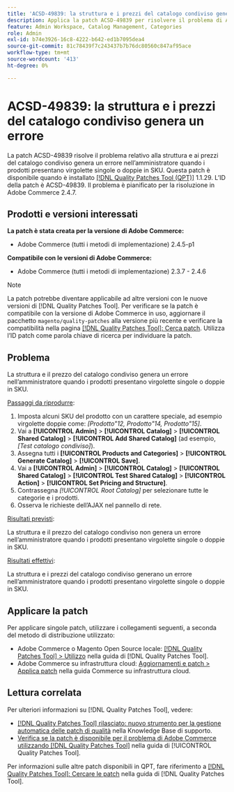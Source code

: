 ```yaml
---
title: 'ACSD-49839: la struttura e i prezzi del catalogo condiviso genera un errore'
description: Applica la patch ACSD-49839 per risolvere il problema di Adobe Commerce, a causa del quale la struttura e i prezzi del catalogo condiviso generano un errore nell’amministratore quando i prodotti presentano virgolette singole o doppie in SKU.
feature: Admin Workspace, Catalog Management, Categories
role: Admin
exl-id: b74e3926-16c8-4222-b642-ed1b7095dea4
source-git-commit: 81c78439f7c243437b7b76dc80560c847af95ace
workflow-type: tm+mt
source-wordcount: '413'
ht-degree: 0%

---
```


# ACSD-49839: la struttura e i prezzi del catalogo condiviso genera un errore

La patch ACSD-49839 risolve il problema relativo alla struttura e ai prezzi del catalogo condiviso genera un errore nell’amministratore quando i prodotti presentano virgolette singole o doppie in SKU. Questa patch è disponibile quando è installato [[!DNL Quality Patches Tool (QPT)]](https://experienceleague.adobe.com/en/docs/commerce-knowledge-base/kb/announcements/commerce-announcements/magento-quality-patches-released-new-tool-to-self-serve-quality-patches) 1.1.29. L’ID della patch è ACSD-49839. Il problema è pianificato per la risoluzione in Adobe Commerce 2.4.7.

## Prodotti e versioni interessati

**La patch è stata creata per la versione di Adobe Commerce:**

* Adobe Commerce (tutti i metodi di implementazione) 2.4.5-p1

**Compatibile con le versioni di Adobe Commerce:**

* Adobe Commerce (tutti i metodi di implementazione) 2.3.7 - 2.4.6

>[!NOTE]
>
>La patch potrebbe diventare applicabile ad altre versioni con le nuove versioni di [!DNL Quality Patches Tool]. Per verificare se la patch è compatibile con la versione di Adobe Commerce in uso, aggiornare il pacchetto `magento/quality-patches` alla versione più recente e verificare la compatibilità nella pagina [[!DNL Quality Patches Tool]: Cerca patch](https://experienceleague.adobe.com/tools/commerce-quality-patches/index.html). Utilizza l’ID patch come parola chiave di ricerca per individuare la patch.

## Problema

La struttura e il prezzo del catalogo condiviso genera un errore nell’amministratore quando i prodotti presentano virgolette singole o doppie in SKU.

<u>Passaggi da riprodurre</u>:

1. Imposta alcuni SKU del prodotto con un carattere speciale, ad esempio virgolette doppie come:
   *[Prodotto&quot;12, Prodotto&quot;14, Prodotto&quot;15]*.
1. Vai a **[!UICONTROL Admin]** > **[!UICONTROL Catalog]** > **[!UICONTROL Shared Catalog]** > **[!UICONTROL Add Shared Catalog]** (ad esempio,*[Test catalogo condiviso]*).
1. Assegna tutti i **[!UICONTROL Products and Categories]** > **[!UICONTROL Generate Catalog]** > **[!UICONTROL Save]**.
1. Vai a **[!UICONTROL Admin]** > **[!UICONTROL Catalog]** > **[!UICONTROL Shared Catalog]** > **[!UICONTROL Test Shared Catalog]** > **[!UICONTROL Action]** > **[!UICONTROL Set Pricing and Structure]**.
1. Contrassegna *[!UICONTROL Root Catalog]* per selezionare tutte le categorie e i prodotti.
1. Osserva le richieste dell’AJAX nel pannello di rete.

<u>Risultati previsti</u>:

La struttura e il prezzo del catalogo condiviso non genera un errore nell’amministratore quando i prodotti presentano virgolette singole o doppie in SKU.

<u>Risultati effettivi</u>:

La struttura e i prezzi del catalogo condiviso generano un errore nell’amministratore quando i prodotti presentano virgolette singole o doppie in SKU.

## Applicare la patch

Per applicare singole patch, utilizzare i collegamenti seguenti, a seconda del metodo di distribuzione utilizzato:

* Adobe Commerce o Magento Open Source locale: [[!DNL Quality Patches Tool] > Utilizzo](/help/tools/quality-patches-tool/usage.md) nella guida di [!DNL Quality Patches Tool].
* Adobe Commerce su infrastruttura cloud: [Aggiornamenti e patch > Applica patch](https://experienceleague.adobe.com/docs/commerce-cloud-service/user-guide/develop/upgrade/apply-patches.html) nella guida Commerce su infrastruttura cloud.

## Lettura correlata

Per ulteriori informazioni su [!DNL Quality Patches Tool], vedere:

* [[!DNL Quality Patches Tool] rilasciato: nuovo strumento per la gestione automatica delle patch di qualità](https://experienceleague.adobe.com/en/docs/commerce-knowledge-base/kb/announcements/commerce-announcements/magento-quality-patches-released-new-tool-to-self-serve-quality-patches) nella Knowledge Base di supporto.
* [Verifica se la patch è disponibile per il problema di Adobe Commerce utilizzando  [!DNL Quality Patches Tool]](/help/tools/quality-patches-tool/patches-available-in-qpt/check-patch-for-magento-issue-with-magento-quality-patches.md) nella guida di [!UICONTROL Quality Patches Tool].


Per informazioni sulle altre patch disponibili in QPT, fare riferimento a [[!DNL Quality Patches Tool]: Cercare le patch](https://experienceleague.adobe.com/tools/commerce-quality-patches/index.html) nella guida di [!DNL Quality Patches Tool].
